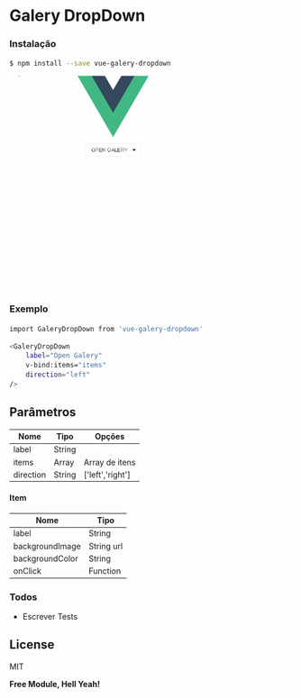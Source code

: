 # Galery DropDown

### Instalação


```sh
$ npm install --save vue-galery-dropdown
```
![](exemple.gif)

### Exemplo
```sh
import GaleryDropDown from 'vue-galery-dropdown'
```
```sh
<GaleryDropDown 
    label="Open Galery" 
    v-bind:items="items" 
    direction="left"
/>
```
## Parâmetros
| Nome        |  Tipo               |   Opções          |
| ----------- | ------------------- |------------------ |
|  label      |  String             | 
|  items      |  Array              | Array de itens
|  direction  |  String             | ['left','right']

#### Item

| Nome              |  Tipo               | 
| ----------------- | ------------------- |
|  label            |  String               
|  backgroundImage  |  String url   
|  backgroundColor  |  String       
|  onClick          |  Function             

### Todos

 - Escrever Tests

License
----

MIT


**Free Module, Hell Yeah!**

